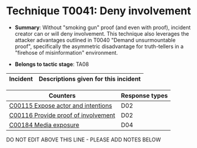 # Technique T0041: Deny involvement

* **Summary**: Without "smoking gun" proof (and even with proof), incident creator can or will deny involvement. This technique also leverages the attacker advantages outlined in T0040 "Demand unsurmountable proof", specifically the asymmetric disadvantage for truth-tellers in a "firehose of misinformation" environment.

* **Belongs to tactic stage**: TA08


| Incident | Descriptions given for this incident |
| -------- | -------------------- |



| Counters | Response types |
| -------- | -------------- |
| [C00115 Expose actor and intentions](../counters/C00115.md) | D02 |
| [C00116 Provide proof of involvement](../counters/C00116.md) | D02 |
| [C00184 Media exposure](../counters/C00184.md) | D04 |


DO NOT EDIT ABOVE THIS LINE - PLEASE ADD NOTES BELOW